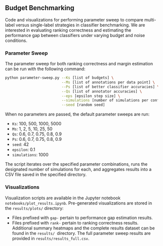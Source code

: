 ## Budget Benchmarking

Code and visualizations for performing parameter sweep to compare multi-label versus single-label strategies in classifier benchmarking. We are interested in evaluating ranking correctness and estimating the performance gap between classifiers under varying budget and noise conditions.


### Parameter Sweep

The parameter sweep for both ranking correctness and margin estimation can be run with the following command:

```bash
python parameter-sweep.py --Ks [list of budgets] \
                          --Ms [list of annotations per data point] \
                          --Ps [list of better classifier accuracies] \
                          --Qs [list of annotator accuracies] \
                          --eps [epsilon step size] \
                          --simulations [number of simulations per configuration] \
                          --seed [random seed]
```

When no parameters are passed, the default parameter sweeps are run:
 - `Ks`: 100, 500, 1000, 5000
 - `Ms`: 1, 2, 5, 10, 25, 50
 - `Qs`: 0.6, 0.7, 0.75, 0.8, 0.9
 - `Ps`: 0.6, 0.7, 0.75, 0.8, 0.9
 - `seed`: 42
 - `epsilon`: 0.1
 - `simulations`: 1000

The script iterates over the specified parameter combinations, runs the designated number of simulations for each, and aggregates results into a CSV file saved in the specified directory.


### Visualizations

Visualization scripts are available in the Jupyter notebook `notebooks/plot_results.ipynb`. Pre-generated visualizations are stored in the `results/plots/` directory:
 - Files prefixed with `gap-` pertain to performance gap estimation results.
 - Files prefixed with `rank-` pertain to ranking correctness results.
Additional summary heatmaps and the complete results dataset can be found in the `results/ `directory. The full parameter sweep results are provided in `results/results_full.csv`.
